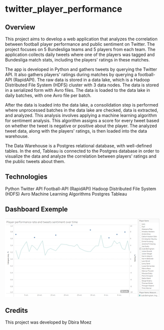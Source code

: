 # twitter_player_performance
## Overview
This project aims to develop a web application that analyzes the correlation between football player performance and public sentiment on Twitter. The project focuses on 5 Bundesliga teams and 5 players from each team. The application collects daily tweets where one of the players was tagged and Bundesliga match stats, including the players' ratings in these matches.

The app is developed in Python and gathers tweets by querying the Twitter API. It also gathers players' ratings during matches by querying a football-API (RapidAPI). The raw data is stored in a data lake, which is a Hadoop Distributed File System (HDFS) cluster with 3 data nodes. The data is stored in a serialized form with Avro files. The data is loaded to the data lake in daily batches, with one Avro file per batch.

After the data is loaded into the data lake, a consolidation step is performed where unprocessed batches in the data lake are checked, data is extracted, and analyzed. This analysis involves applying a machine learning algorithm for sentiment analysis. This algorithm assigns a score for every tweet based on whether the tweet is negative or positive about the player. The analyzed tweet data, along with the players' ratings, is then loaded into the data warehouse.

The Data Warehouse is a Postgres relational database, with well-defined tables. In the end, Tableau is connected to the Postgres database in order to visualize the data and analyze the correlation between players' ratings and the public tweets about them.
## Technologies
Python
Twitter API
Football-API (RapidAPI)
Hadoop Distributed File System (HDFS)
Avro
Machine Learning Algorithms
Postgres
Tableau

## Dashboard Exemple
![](imgs/jude.png "Jude Bellingham Example")

## Credits
This project was developed by Dbira Moez